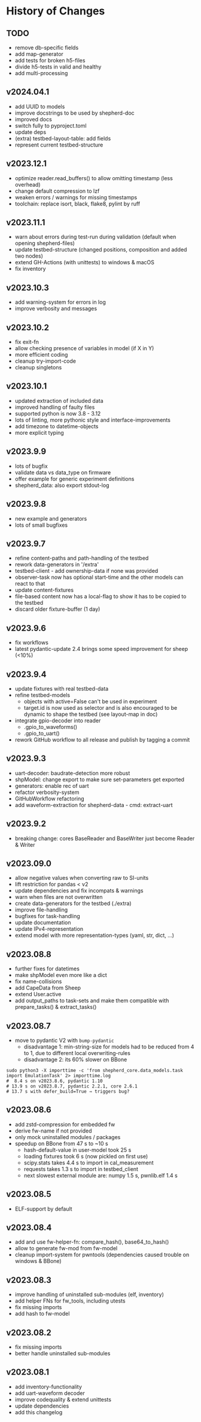 # History of Changes

## TODO

- remove db-specific fields
- add map-generator
- add tests for broken h5-files
- divide h5-tests in valid and healthy
- add multi-processing

## v2024.04.1

- add UUID to models
- improve docstrings to be used by shepherd-doc
- improved docs
- switch fully to pyproject.toml
- update deps
- (extra) testbed-layout-table: add fields
- represent current testbed-structure

## v2023.12.1

- optimize reader.read_buffers() to allow omitting timestamp (less overhead)
- change default compression to lzf
- weaken errors / warnings for missing timestamps
- toolchain: replace isort, black, flake8, pylint by ruff

## v2023.11.1

- warn about errors during test-run during validation (default when opening shepherd-files)
- update testbed-structure (changed positions, composition and added two nodes)
- extend GH-Actions (with unittests) to windows & macOS
- fix inventory

## v2023.10.3

- add warning-system for errors in log
- improve verbosity and messages

## v2023.10.2

- fix exit-fn
- allow checking presence of variables in model (if X in Y)
- more efficient coding
- cleanup try-import-code
- cleanup singletons

## v2023.10.1

- updated extraction of included data
- improved handling of faulty files
- supported python is now 3.8 - 3.12
- lots of linting, more pythonic style and interface-improvements
- add timezone to datetime-objects
- more explicit typing

## v2023.9.9

- lots of bugfix
- validate data vs data_type on firmware
- offer example for generic experiment definitions
- shepherd_data: also export stdout-log


## v2023.9.8

- new example and generators
- lots of small bugfixes

## v2023.9.7

- refine content-paths and path-handling of the testbed
- rework data-generators in '/extra'
- testbed-client - add ownership-data if none was provided
- observer-task now has optional start-time and the other models can react to that
- update content-fixtures
- file-based content now has a local-flag to show it has to be copied to the testbed
- discard older fixture-buffer (1 day)

## v2023.9.6

- fix workflows
- latest pydantic-update 2.4 brings some speed improvement for sheep (<10%)

## v2023.9.4

- update fixtures with real testbed-data
- refine testbed-models
  - objects with active=False can't be used in experiment
  - target.id is now used as selector and is also encouraged to be dynamic to shape the testbed (see layout-map in doc)
- integrate gpio-decoder into reader
  - .gpio_to_waveforms()
  - .gpio_to_uart()
- rework GitHub workflow to all release and publish by tagging a commit

## v2023.9.3

- uart-decoder: baudrate-detection more robust
- shpModel: change export to make sure set-parameters get exported
- generators: enable rec of uart
- refactor verbosity-system
- GitHubWorkflow refactoring
- add waveform-extraction for shepherd-data - cmd: extract-uart

## v2023.9.2

- breaking change: cores BaseReader and BaseWriter just become Reader & Writer

## v2023.09.0

- allow negative values when converting raw to SI-units
- lift restriction for pandas < v2
- update dependencies and fix incompats & warnings
- warn when files are not overwritten
- create data-generators for the testbed (./extra)
- improve file-handling
- bugfixes for task-handling
- update documentation
- update IPv4-representation
- extend model with more representation-types (yaml, str, dict, ...)

## v2023.08.8

- further fixes for datetimes
- make shpModel even more like a dict
- fix name-collisions
- add CapeData from Sheep
- extend User.active
- add output_paths to task-sets and make them compatible with prepare_tasks() & extract_tasks()

## v2023.08.7

- move to pydantic V2 with `bump-pydantic`
  - disadvantage 1: min-string-size for models had to be reduced from 4 to 1, due to different local overwriting-rules
  - disadvantage 2: its 60% slower on BBone

```Shell
sudo python3 -X importtime -c 'from shepherd_core.data_models.task import EmulationTask' 2> importtime.log
#  8.4 s on v2023.8.6, pydantic 1.10
# 13.9 s on v2023.8.7, pydantic 2.2.1, core 2.6.1
# 13.7 s with defer_build=True ⇾ triggers bug?
```

## v2023.08.6

- add zstd-compression for embedded fw
- derive fw-name if not provided
- only mock uninstalled modules / packages
- speedup on BBone from 47 s to ~10 s
  - hash-default-value in user-model took 25 s
  - loading fixtures took 6 s (now pickled on first use)
  - scipy.stats takes 4.4 s to import in cal_measurement
  - requests takes 1.3 s to import in testbed_client
  - next slowest external module are: numpy 1.5 s, pwnlib.elf 1.4 s

## v2023.08.5

- ELF-support by default

## v2023.08.4

- add and use fw-helper-fn: compare_hash(), base64_to_hash()
- allow to generate fw-mod from fw-model
- cleanup import-system for pwntools (dependencies caused trouble on windows & BBone)

## v2023.08.3

- improve handling of uninstalled sub-modules (elf, inventory)
- add helper FNs for fw_tools, including utests
- fix missing imports
- add hash to fw-model

## v2023.08.2

- fix missing imports
- better handle uninstalled sub-modules

## v2023.08.1

- add inventory-functionality
- add uart-waveform decoder
- improve codequality & extend unittests
- update dependencies
- add this changelog
